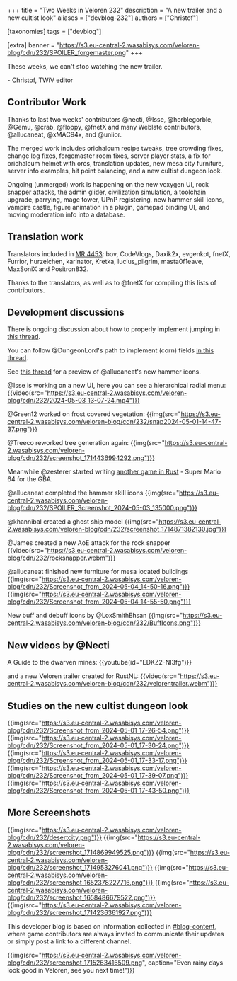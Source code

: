 +++
title = "Two Weeks in Veloren 232"
description = "A new trailer and a new cultist look"
aliases = ["devblog-232"]
authors = ["Christof"]

[taxonomies]
tags = ["devblog"]

[extra]
banner = "https://s3.eu-central-2.wasabisys.com/veloren-blog/cdn/232/SPOILER_forgemaster.png"
+++

These weeks, we can't stop watching the new trailer.

\- Christof, TWiV editor

## Contributor Work

Thanks to last two weeks' contributors @necti, @Isse, @horblegorble, @Gemu, @crab,
@floppy, @fnetX and many Weblate contributors, @allucaneat, @xMAC94x,
and @uniior.

The merged work includes orichalcum recipe tweaks, tree crowding fixes, change log fixes,
forgemaster room fixes, server player stats, a fix for orichalcum helmet with orcs,
translation updates, new mesa city furniture, server info examples,
hit point balancing, and a new cultist dungeon look.

Ongoing (unmerged) work is happening on the new voxygen UI,
rock snapper attacks, the admin glider, civilization simulation,
a toolchain upgrade, parrying, mage tower, UPnP registering,
new hammer skill icons, vampire castle, figure animation in a plugin, gamepad binding UI,
and moving moderation info into a database.

## Translation work

Translators included in [MR 4453](https://gitlab.com/veloren/veloren/-/merge_requests/4453):
bov, CodeVlogs, Daxik2x, evgenkot, fnetX, Furrior, hurzelchen,
karinator, Kretka, lucius_pilgrim, masta0f1eave, MaxSoniX and Positron832.

Thanks to the translators, as well as to @fnetX for compiling this lists of contributors.

## Development discussions

There is ongoing discussion about how to properly implement jumping in [this thread](https://discord.com/channels/449602562165833758/1234198290774491177/1234198295857991823).

You can follow @DungeonLord's path to implement (corn) fields [in this thread](https://discord.com/channels/449602562165833758/851517587337773056/1235305693196845066).

See [this thread](https://discord.com/channels/449602562165833758/851517587337773056/1235288492771377162) for a preview of @allucaneat's new hammer icons.

@Isse is working on a new UI, here you can see a hierarchical radial menu:
{{video(src="https://s3.eu-central-2.wasabisys.com/veloren-blog/cdn/232/2024-05-03_13-07-24.mp4")}}

@Green12 worked on frost covered vegetation:
{{img(src="https://s3.eu-central-2.wasabisys.com/veloren-blog/cdn/232/snap2024-05-01-14-47-37.png")}}

@Treeco reworked tree generation again:
{{img(src="https://s3.eu-central-2.wasabisys.com/veloren-blog/cdn/232/screenshot_1714436994292.png")}}

Meanwhile @zesterer started writing [another game in Rust](https://social.coop/@jsbarretto/112362579231077206) - Super Mario 64 for the GBA.

@allucaneat completed the hammer skill icons
{{img(src="https://s3.eu-central-2.wasabisys.com/veloren-blog/cdn/232/SPOILER_Screenshot_2024-05-03_135000.png")}}

@khannibal created a ghost ship model
{{img(src="https://s3.eu-central-2.wasabisys.com/veloren-blog/cdn/232/screenshot_1714871382130.jpg")}}

@James created a new AoE attack for the rock snapper
{{video(src="https://s3.eu-central-2.wasabisys.com/veloren-blog/cdn/232/rocksnapper.webm")}}

@allucaneat finished new furniture for mesa located buildings
{{img(src="https://s3.eu-central-2.wasabisys.com/veloren-blog/cdn/232/Screenshot_from_2024-05-04_14-50-16.png")}}
{{img(src="https://s3.eu-central-2.wasabisys.com/veloren-blog/cdn/232/Screenshot_from_2024-05-04_14-55-50.png")}}

New buff and debuff icons by @LoxSmithEhsan
{{img(src="https://s3.eu-central-2.wasabisys.com/veloren-blog/cdn/232/BuffIcons.png")}}

## New videos by @Necti

A Guide to the dwarven mines:
{{youtube(id="EDKZ2-Nl3fg")}}

and a new Veloren trailer created for RustNL:
{{video(src="https://s3.eu-central-2.wasabisys.com/veloren-blog/cdn/232/velorentrailer.webm")}}

## Studies on the new cultist dungeon look

{{img(src="https://s3.eu-central-2.wasabisys.com/veloren-blog/cdn/232/Screenshot_from_2024-05-01_17-26-54.png")}}
{{img(src="https://s3.eu-central-2.wasabisys.com/veloren-blog/cdn/232/Screenshot_from_2024-05-01_17-30-24.png")}}
{{img(src="https://s3.eu-central-2.wasabisys.com/veloren-blog/cdn/232/Screenshot_from_2024-05-01_17-33-17.png")}}
{{img(src="https://s3.eu-central-2.wasabisys.com/veloren-blog/cdn/232/Screenshot_from_2024-05-01_17-39-07.png")}}
{{img(src="https://s3.eu-central-2.wasabisys.com/veloren-blog/cdn/232/Screenshot_from_2024-05-01_17-43-50.png")}}

## More Screenshots

{{img(src="https://s3.eu-central-2.wasabisys.com/veloren-blog/cdn/232/desertcity.png")}}
{{img(src="https://s3.eu-central-2.wasabisys.com/veloren-blog/cdn/232/screenshot_1714869949525.png")}}
{{img(src="https://s3.eu-central-2.wasabisys.com/veloren-blog/cdn/232/screenshot_1714953276041.png")}}
{{img(src="https://s3.eu-central-2.wasabisys.com/veloren-blog/cdn/232/screenshot_1652378227716.png")}}
{{img(src="https://s3.eu-central-2.wasabisys.com/veloren-blog/cdn/232/screenshot_1658486679522.png")}}
{{img(src="https://s3.eu-central-2.wasabisys.com/veloren-blog/cdn/232/screenshot_1714236361927.png")}}

This developer blog is based on information collected in [#blog-content](https://discord.com/channels/449602562165833758/597826574095613962),
where game contributors are always invited to communicate their updates
or simply post a link to a different channel.

{{img(src="https://s3.eu-central-2.wasabisys.com/veloren-blog/cdn/232/screenshot_1715263416509.png", caption="Even rainy days look good in Veloren, see you next time!")}}
